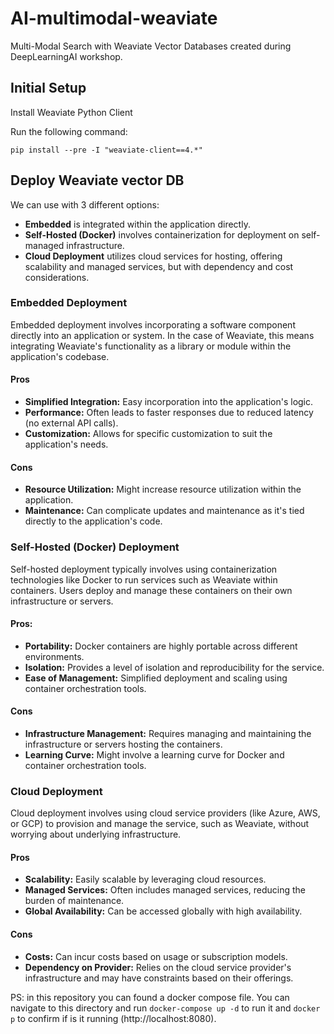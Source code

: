 # AI-multimodal-weaviate
Multi-Modal Search with Weaviate Vector Databases created during DeepLearningAI workshop.


## Initial Setup

Install Weaviate Python Client

Run the following command:
```
pip install --pre -I "weaviate-client==4.*"
```

## Deploy Weaviate vector DB

We can use with 3 different options:

- **Embedded** is integrated within the application directly.
- **Self-Hosted (Docker)** involves containerization for deployment on self-managed infrastructure.
- **Cloud Deployment** utilizes cloud services for hosting, offering scalability and managed services, but with dependency and cost considerations.

### Embedded Deployment

Embedded deployment involves incorporating a software component directly into an application or system. In the case of Weaviate, this means integrating Weaviate's functionality as a library or module within the application's codebase.

#### Pros

- **Simplified Integration:** Easy incorporation into the application's logic.
- **Performance:** Often leads to faster responses due to reduced latency (no external API calls).
- **Customization:** Allows for specific customization to suit the application's needs.

#### Cons

- **Resource Utilization:** Might increase resource utilization within the application.
- **Maintenance:** Can complicate updates and maintenance as it's tied directly to the application's code.

### Self-Hosted (Docker) Deployment

Self-hosted deployment typically involves using containerization technologies like Docker to run services such as Weaviate within containers. Users deploy and manage these containers on their own infrastructure or servers.

#### Pros:

- **Portability:** Docker containers are highly portable across different environments.
- **Isolation:** Provides a level of isolation and reproducibility for the service.
- **Ease of Management:** Simplified deployment and scaling using container orchestration tools.

#### Cons

- **Infrastructure Management:** Requires managing and maintaining the infrastructure or servers hosting the containers.
- **Learning Curve:** Might involve a learning curve for Docker and container orchestration tools.

### Cloud Deployment

Cloud deployment involves using cloud service providers (like Azure, AWS, or GCP) to provision and manage the service, such as Weaviate, without worrying about underlying infrastructure.

#### Pros

- **Scalability:** Easily scalable by leveraging cloud resources.
- **Managed Services:** Often includes managed services, reducing the burden of maintenance.
- **Global Availability:** Can be accessed globally with high availability.

#### Cons

- **Costs:** Can incur costs based on usage or subscription models.
- **Dependency on Provider:** Relies on the cloud service provider's infrastructure and may have constraints based on their offerings.

PS: in this repository you can found a docker compose file. You can navigate to this directory and run `docker-compose up -d` to run it and `docker p` to confirm if is it running (http://localhost:8080). 





